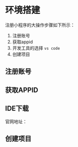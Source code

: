 # 环境搭建

注册小程序的大操作步骤如下所示：
1. 注册账号
2. 获取appid
3. 开发工具的选择 `vs code`
4. 创建项目

## 注册账号

## 获取APPID

## IDE下载

官网地址：


## 创建项目


